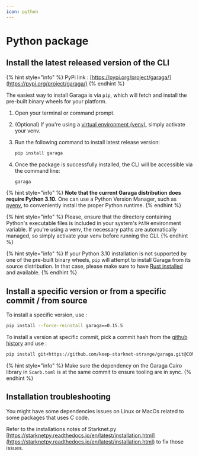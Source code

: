 ```yaml
---
icon: python
---
```


# Python package

## Install the latest released version of the CLI

{% hint style="info" %}
PyPi link : [https://pypi.org/project/garaga/](https://pypi.org/project/garaga/)
{% endhint %}

The easiest way to install Garaga is via `pip`, which will fetch and install the pre-built binary wheels for your platform.

1. Open your terminal or command prompt.
2. (Optional) If you're using a [virtual environment (venv)](https://docs.python.org/3/library/venv.html), simply activate your venv.
3.  Run the following command to install latest release version:

    ```bash
    pip install garaga
    ```
4.  Once the package is successfully installed, the CLI will be accessible via the command line:

    ```bash
    garaga
    ```

{% hint style="info" %}
**Note that the current Garaga distribution does require Python 3.10.** One can use a Python Version Manager, such as [pyenv](https://github.com/pyenv/pyenv), to conveniently install the proper Python runtime.
{% endhint %}

{% hint style="info" %}
Please, ensure that the directory containing Python's executable files is included in your system's `PATH` environment variable. If you're using a venv, the necessary paths are automatically managed, so simply activate your venv before running the CLI.
{% endhint %}

{% hint style="info" %}
If your Python 3.10 installation is not supported by one of the pre-built binary wheels, `pip` will attempt to install Garaga from its source distribution. In that case, please make sure to have [Rust installed](https://www.rust-lang.org/tools/install) and available.
{% endhint %}

## Install a specific version or from a specific commit / from source

To install a specific version, use :

```bash
pip install --force-reinstall garaga==0.15.5

```

To install a version at specific commit, pick a commit hash from the [github history](https://github.com/keep-starknet-strange/garaga/commits/main/) and use :

```bash
pip install git+https://github.com/keep-starknet-strange/garaga.git@COMMIT_HASH
```

{% hint style="info" %}
Make sure the dependency on the Garaga Cairo library in `Scarb.toml` is at the same commit to ensure tooling are in sync.
{% endhint %}

## Installation troubleshooting

You might have some dependencies issues on Linux or MacOs related to some packages that uses C code.&#x20;

Refer to the installations notes of Starknet.py [https://starknetpy.readthedocs.io/en/latest/installation.html](https://starknetpy.readthedocs.io/en/latest/installation.html)  to fix those issues.&#x20;

